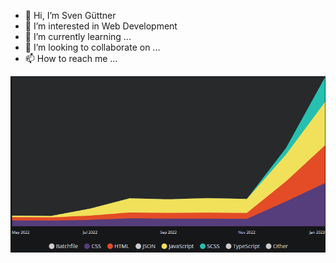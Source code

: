 - 👋 Hi, I’m Sven Güttner
- 👀 I’m interested in Web Development
- 🌱 I’m currently learning ...
- 💞️ I’m looking to collaborate on ...
- 📫 How to reach me ...

<!---
S-Guettner-Dev/S-Guettner-Dev is a ✨ special ✨ repository because its `README.md` (this file) appears on your GitHub profile.
You can click the Preview link to take a look at your changes.
--->
<img src="./chart.png">

